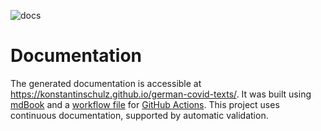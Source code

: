 ![docs](https://github.com/konstantinschulz/german-covid-texts/actions/workflows/docs.yml/badge.svg)

# Documentation
The generated documentation is accessible at https://konstantinschulz.github.io/german-covid-texts/. It was built using [mdBook](https://github.com/rust-lang/mdBook) and a [workflow file](.github/workflows/docs.yml) for [GitHub Actions](https://github.com/features/actions). This project uses continuous documentation, supported by automatic validation.
